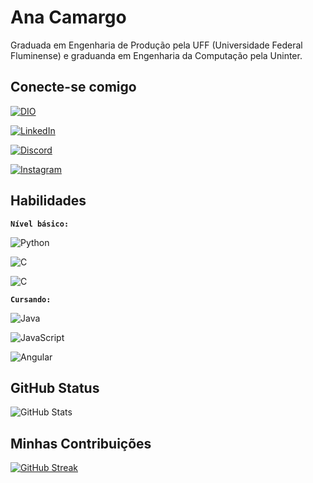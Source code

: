 # Ana Camargo

Graduada em Engenharia de Produção pela UFF (Universidade Federal Fluminense) e graduanda em Engenharia da Computação pela Uninter.

## Conecte-se comigo
[![DIO](https://img.shields.io/badge/Meu%20Perfil%20DIO-8A2BE2?style=plastic)](https://www.dio.me/users/analeticiaccamargo)

[![LinkedIn](https://img.shields.io/badge/LinkedIn-FFF?style=social&logo=linkedin&logoColor=8A2BE2)](https://www.linkedin.com/in/ana-leticia-costa-camargo/) 

[![Discord](https://img.shields.io/badge/Discord-FFF?style=social&logo=discord&logoColor=8A2BE2)](https://discord.com/channels/@671528706518548510/)

[![Instagram](https://img.shields.io/badge/Instagram-FFF?style=social&logo=instagram&logoColor=8A2BE2)](https://www.instagram.com/camargoanaa_/)

## Habilidades
**`Nível básico:`**

![Python](https://img.shields.io/badge/Python-FFF?&logo=Python&logoColor=8A2BE2)

![C](https://img.shields.io/badge/C-FFF?&logo=c&logoColor=8A2BE2)

![C](https://img.shields.io/badge/C%2B%2B-FFF?&logo=c%2b%2b&logoColor=8A2BE2)

**`Cursando:`**

![Java](https://img.shields.io/badge/Java-FFF?&logo=java&logoColor=8A2BE2)

![JavaScript](https://img.shields.io/badge/JavaScript-FFF?&logo=javascript&logoColor=8A2BE2)

![Angular](https://img.shields.io/badge/Angular-FFF?&logo=angular&logoColor=8A2BE2)

## GitHub Status
![GitHub Stats](https://github-readme-stats.vercel.app/api?username=anaacamargo&theme=midnight-purple&bg_color=000&show_icons=true)
## Minhas Contribuições

[![GitHub Streak](https://streak-stats.demolab.com/?user=SEUUSERNAME&theme=midnight-purple&background=000&border=30A3DC&dates=FFF)](https://git.io/streak-stats)